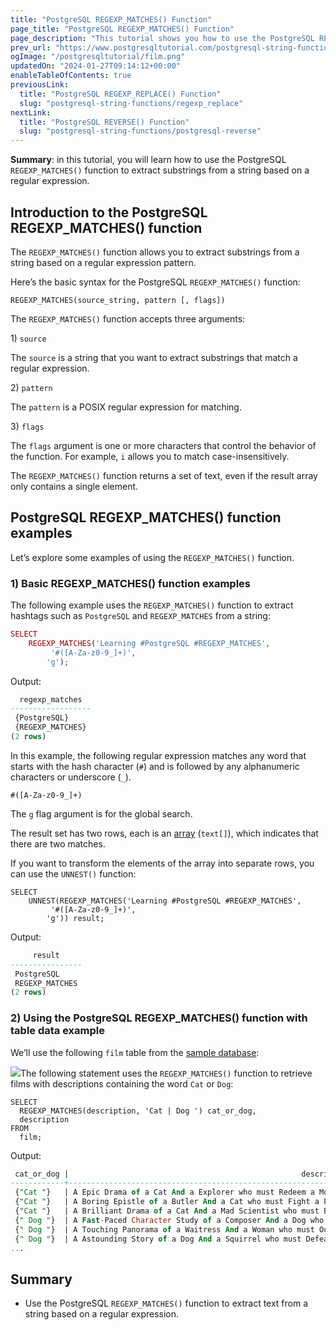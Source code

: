 ```yaml
---
title: "PostgreSQL REGEXP_MATCHES() Function"
page_title: "PostgreSQL REGEXP_MATCHES() Function"
page_description: "This tutorial shows you how to use the PostgreSQL REGEXP_MATCHES() function to extract text according to a regular expression."
prev_url: "https://www.postgresqltutorial.com/postgresql-string-functions/postgresql-regexp_matches/"
ogImage: "/postgresqltutorial/film.png"
updatedOn: "2024-01-27T09:14:12+00:00"
enableTableOfContents: true
previousLink: 
  title: "PostgreSQL REGEXP_REPLACE() Function"
  slug: "postgresql-string-functions/regexp_replace"
nextLink: 
  title: "PostgreSQL REVERSE() Function"
  slug: "postgresql-string-functions/postgresql-reverse"
---
```





**Summary**: in this tutorial, you will learn how to use the PostgreSQL `REGEXP_MATCHES()` function to extract substrings from a string based on a regular expression.


## Introduction to the PostgreSQL REGEXP\_MATCHES() function

The `REGEXP_MATCHES()` function allows you to extract substrings from a string based on a regular expression pattern.

Here’s the basic syntax for the PostgreSQL `REGEXP_MATCHES()` function:


```csssql
REGEXP_MATCHES(source_string, pattern [, flags])
```
The `REGEXP_MATCHES()` function accepts three arguments:

1\) `source`

The `source` is a string that you want to extract substrings that match a regular expression.

2\) `pattern`

The `pattern` is a POSIX regular expression for matching.

3\) `flags`

The `flags` argument is one or more characters that control the behavior of the function. For example, `i` allows you to match case\-insensitively.

The `REGEXP_MATCHES()` function returns a set of text, even if the result array only contains a single element.


## PostgreSQL REGEXP\_MATCHES() function examples

Let’s explore some examples of using the `REGEXP_MATCHES()` function.


### 1\) Basic REGEXP\_MATCHES() function examples

The following example uses the `REGEXP_MATCHES()` function to extract hashtags such as `PostgreSQL` and `REGEXP_MATCHES` from a string:


```php
SELECT 
    REGEXP_MATCHES('Learning #PostgreSQL #REGEXP_MATCHES', 
         '#([A-Za-z0-9_]+)', 
        'g');
```
Output:


```sql
  regexp_matches
------------------
 {PostgreSQL}
 {REGEXP_MATCHES}
(2 rows)
```
In this example, the following regular expression matches any word that starts with the hash character (`#`) and is followed by any alphanumeric characters or underscore (`_`).


```
#([A-Za-z0-9_]+)
```
The `g` flag argument is for the global search.

The result set has two rows, each is an [array](../postgresql-tutorial/postgresql-array) (`text[]`), which indicates that there are two matches.

If you want to transform the elements of the array into separate rows, you can use the `UNNEST()` function:


```
SELECT 
    UNNEST(REGEXP_MATCHES('Learning #PostgreSQL #REGEXP_MATCHES', 
         '#([A-Za-z0-9_]+)', 
        'g')) result;
```
Output:


```sql
     result
----------------
 PostgreSQL
 REGEXP_MATCHES
(2 rows)

```

### 2\) Using the PostgreSQL REGEXP\_MATCHES() function with table data example

We’ll use the following `film` table from the [sample database](../postgresql-getting-started/postgresql-sample-database):

![](/postgresqltutorial/film.png)The following statement uses the `REGEXP_MATCHES()` function to retrieve films with descriptions containing the word `Cat` or `Dog`:


```
SELECT 
  REGEXP_MATCHES(description, 'Cat | Dog ') cat_or_dog,
  description
FROM 
  film;
```
Output:


```sql
 cat_or_dog |                                                    description
------------+--------------------------------------------------------------------------------------------------------------------
 {"Cat "}   | A Epic Drama of a Cat And a Explorer who must Redeem a Moose in Australia
 {"Cat "}   | A Boring Epistle of a Butler And a Cat who must Fight a Pastry Chef in A MySQL Convention
 {"Cat "}   | A Brilliant Drama of a Cat And a Mad Scientist who must Battle a Feminist in A MySQL Convention
 {" Dog "}  | A Fast-Paced Character Study of a Composer And a Dog who must Outgun a Boat in An Abandoned Fun House
 {" Dog "}  | A Touching Panorama of a Waitress And a Woman who must Outrace a Dog in An Abandoned Amusement Park
 {" Dog "}  | A Astounding Story of a Dog And a Squirrel who must Defeat a Woman in An Abandoned Amusement Park
...
```

## Summary

* Use the PostgreSQL `REGEXP_MATCHES()` function to extract text from a string based on a regular expression.

